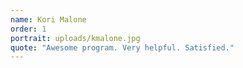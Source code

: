 ```yaml
---
name: Kori Malone
order: 1
portrait: uploads/kmalone.jpg
quote: "Awesome program. Very helpful. Satisfied."
---
```

